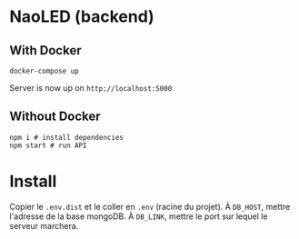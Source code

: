 # NaoLED (backend)

## With Docker
 
```
docker-compose up
```

Server is now up on `http://localhost:5000`

## Without Docker
 
```
npm i # install dependencies
npm start # run API
```

# Install

Copier le `.env.dist` et le coller en `.env` (racine du projet).
À `DB_HOST`, mettre l'adresse de la base mongoDB.
À `DB_LINK`, mettre le port sur lequel le serveur marchera.
